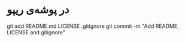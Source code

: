 # در پوشه‌ی ریپو
git add README.md LICENSE .gitignore
git commit -m "Add README, LICENSE and gitignore"




